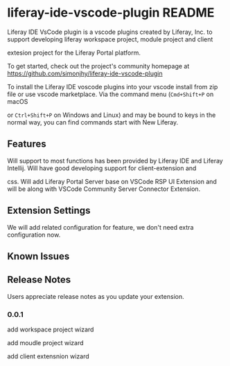 # liferay-ide-vscode-plugin README

Liferay IDE VsCode plugin is a vscode plugins created by Liferay, Inc. to support developing liferay workspace project, module project and client 

extesion project for the Liferay Portal platform.

To get started, check out the project's community homepage at https://github.com/simonjhy/liferay-ide-vscode-plugin

To install the Liferay IDE voscode plugins into your vscode install from zip file or use vscode marketplace. Via the command menu (`Cmd+Shift+P` on macOS 

or `Ctrl+Shift+P` on Windows and Linux) and may be bound to keys in the normal way, you can find commands start with New Liferay.

## Features

Will support to most functions has been provided by Liferay IDE and Liferay Intellij. Will have good developing support for client-extension and 

css. Will add Liferay Portal Server base on VSCode RSP UI Extension and will be  along with VSCode Community Server Connector Extension. 

## Extension Settings

We will add related configuration for feature, we don't need extra configuration now.

## Known Issues

## Release Notes

Users appreciate release notes as you update your extension.

### 0.0.1

add workspace project wizard

add moudle project wizard

add client extensnion wizard